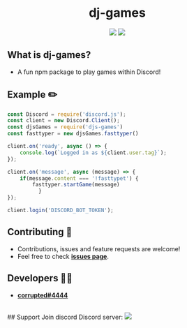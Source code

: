 <p align="center"> </p>
<h1 align="center">dj-games </h1>
<p align="center">
<img src="https://img.shields.io/badge/Documentation-No-amiajokegreen.svg?style=flat-square" /></a>
 <a href="https://www.npmjs.com/package/dj-games"><img src="https://nodei.co/npm/dj-games.png?downloadRank=true&downloads=true&downloadRank=true&stars=true" /></a>
</p>

## What is dj-games?
- A fun npm package to play games within Discord!
## Example ✏️
```js
const Discord = require('discord.js');
const client = new Discord.Client();
const djsGames = require('djs-games')
const fasttyper = new djsGames.fasttyper()

client.on('ready', async () => {
	console.log(`Logged in as ${client.user.tag}`);
});

client.on('message', async (message) => {
	if(message.content === '!fasttypet') {
		fasttyper.startGame(message)
          }
});

client.login('DISCORD_BOT_TOKEN');
```
## Contributing 🤝
- Contributions, issues and feature requests are welcome!
- Feel free to check **[issues page](https://github.com/corropted/dj-games/issues)**.

## Developers 👨‍💻
- **[corrupted#4444](https://github.com/corropted)**
<br>
## Support Join discord
Discord server:
<a href="https://discord.gg/w6TuebW9Ys/"><img src="https://icon-library.com/images/discord-app-icon/discord-app-icon-15.jpg"/></a>




